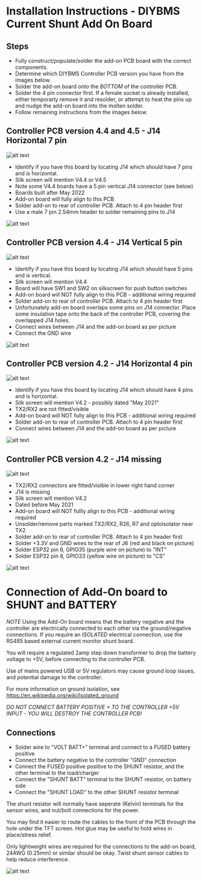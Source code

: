 # Installation Instructions - DIYBMS Current Shunt Add On Board

## Steps

* Fully construct/populate/solder the add-on PCB board with the correct components.
* Determine which DIYBMS Controller PCB version you have from the images below.
* Solder the add-on board onto the *BOTTOM* of the controller PCB.
* Solder the 4 pin connector first.  If a female socket is already installed, either temporarly remove it and resolder, or attempt to heat the pins up and nudge the add-on board into the molten solder.
* Follow remaining instructions from the images below.

## Controller PCB version 4.4 and 4.5 - J14 Horizontal 7 pin
![alt text](./pictures/V4.5_J14.png "V4.5 J14 connector")

* Identify if you have this board by locating J14 which should have 7 pins and is horizontal.
* Silk screen will mention V4.4 or V4.5
* Note some V4.4 boards have a 5 pin vertical J14 connector (see below)
* Boards built after May 2022
* Add-on board will fully align to this PCB
* Solder add-on to rear of controller PCB. Attach to 4 pin header first
* Use a male 7 pin 2.54mm header to solder remaining pins to J14

![alt text](./pictures/V4.5_Installed.png "V4.5 Installed")

## Controller PCB version 4.4 - J14 Vertical 5 pin

![alt text](./pictures/V4.4_J14_Vertical.png "V4.4 J14 vertical")
* Identify if you have this board by locating J14 which should have 5 pins and is vertical.
* Silk screen will mention V4.4
* Board will have SW1 and SW2 on silkscreen for push button switches
* Add-on board will NOT fully align to this PCB - additional wiring required
* Solder add-on to rear of controller PCB. Attach to 4 pin header first
* Unfortunately add-on board overlaps some pins on J14 connector. Place some insulation tape onto the back of the controller PCB, covering the overlapped J14 holes.
* Connect wires between J14 and the add-on board as per picture
* Connect the GND wire

![alt text](./pictures/V4.4_J14_Vertical_Install1.png "V4.4 J14 Vertical Installation Picture 1")

## Controller PCB version 4.2 - J14 Horizontal 4 pin
![alt text](./pictures/V4.2_J14.png "V4.2 J14 connector")

* Identify if you have this board by locating J14 which should have 4 pins and is horizontal.
* Silk screen will mention V4.2 - possibly dated "May 2021"
* TX2/RX2 are not fitted/visible
* Add-on board will NOT fully align to this PCB - additional wiring required
* Solder add-on to rear of controller PCB. Attach to 4 pin header first
* Connect wires between J14 and the add-on board as per picture

![alt text](./pictures/V4.2__J14_Horizontal_Install1.png "V4.2 J14 Horizontal Installation Picture 1")


## Controller PCB version 4.2 - J14 missing
![alt text](./pictures/V4.2__NoJ14.png "V4.2 No J14")

* TX2/RX2 connectors are fitted/visible in lower right hand corner
* J14 is missing
* Silk screen will mention V4.2
* Dated before May 2021
* Add-on board will NOT fullly align to this PCB - additional wiring required
* Unsolder/remove parts marked TX2/RX2, R26, R7 and optoisolator near TX2
* Solder add-on to rear of controller PCB. Attach to 4 pin header first
* Solder +3.3V and GND wires to the rear of J6 (red and black on picture)
* Solder ESP32 pin 6, GPIO35 (purple wire on picture) to "INT"
* Solder ESP32 pin 8, GPIO33 (yellow wire on picture) to "CS"

![alt text](./pictures/V4.2__NoJ14_Install1.png "V4.2 No J14 Installation Picture 1")


# Connection of Add-On board to SHUNT and BATTERY

*NOTE* Using the Add-On board means that the battery negative and the controller are electrically connected to each other via the ground/negative connections.  If you require an *ISOLATED* electrical connection, use the RS485 based external current monitor shunt board.

You will require a regulated 2amp step down transformer to drop the battery voltage to +5V, before connecting to the controller PCB.

Use of mains powered USB or 5V regulators may cause ground loop issues, and potential damage to the controller.

For more information on ground isolation, see https://en.wikipedia.org/wiki/Isolated_ground

*DO NOT CONNECT BATTERY POSITIVE + TO THE CONTROLLER +5V INPUT - YOU WILL DESTROY THE CONTROLLER PCB!*

## Connections
* Solder wire to "VOLT BATT+" terminal and connect to a FUSED battery positive
* Connect the battery negative to the controller "GND" connection
* Connect the FUSED positive positive to the SHUNT resistor, and the other terminal to the load/charger
* Connect the "SHUNT BATT" terminal to the SHUNT resistor, on battery side
* Connect the "SHUNT LOAD" to the other SHUNT resistor terminal

The shunt resistor will normally have seperate (Kelvin) terminals for the sensor wires, and nut/bolt connections for the power.

You may find it easier to route the cables to the front of the PCB through the hole under the TFT screen.  Hot glue may be useful to hold wires in place/stress relief.

Only lightweight wires are required for the connections to the add-on board, 24AWG (0.25mm) or similar should be okay.  Twist shunt sensor cables to help reduce interference.

![alt text](./pictures/AddOnInstalled.png "Final install diagram")
